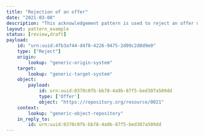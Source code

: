 ```yaml
---
title: "Rejection of an offer"
date: "2021-03-08"
description: "This acknowledgement pattern is used to reject an offer made in a previous notification."
layout: pattern_example
status: [review,draft]
payload:
    id: "urn:uuid:4fb3af44-d4f8-4226-9475-2d09c2d8d9e0"
    type: ["Reject"]
    origin:
        lookup: "generic-origin-system"
    target:
        lookup: "generic-target-system"
    object:
        payload:
            id: urn:uuid:0370c0fb-bb78-4a9b-87f5-bed307a509dd
            type: ['Offer']
            object: "https://repository.org/resource/0021"
    context:
        lookup: "generic-object-repository"
    in_reply_to:
        id: urn:uuid:0370c0fb-bb78-4a9b-87f5-bed307a509dd
---
```


